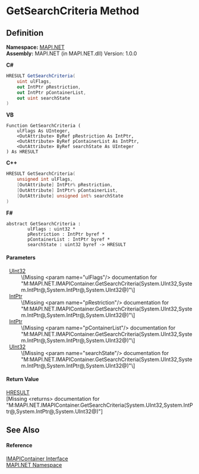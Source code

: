 # GetSearchCriteria Method




## Definition
**Namespace:** <a href="5bef4637-66f8-16d4-e5f4-4d0da57a1538.md">MAPI.NET</a>  
**Assembly:** MAPI.NET (in MAPI.NET.dll) Version: 1.0.0

**C#**
``` C#
HRESULT GetSearchCriteria(
	uint ulFlags,
	out IntPtr pRestriction,
	out IntPtr pContainerList,
	out uint searchState
)
```
**VB**
``` VB
Function GetSearchCriteria ( 
	ulFlags As UInteger,
	<OutAttribute> ByRef pRestriction As IntPtr,
	<OutAttribute> ByRef pContainerList As IntPtr,
	<OutAttribute> ByRef searchState As UInteger
) As HRESULT
```
**C++**
``` C++
HRESULT GetSearchCriteria(
	unsigned int ulFlags, 
	[OutAttribute] IntPtr% pRestriction, 
	[OutAttribute] IntPtr% pContainerList, 
	[OutAttribute] unsigned int% searchState
)
```
**F#**
``` F#
abstract GetSearchCriteria : 
        ulFlags : uint32 * 
        pRestriction : IntPtr byref * 
        pContainerList : IntPtr byref * 
        searchState : uint32 byref -> HRESULT 
```



#### Parameters
<dl><dt>  <a href="https://learn.microsoft.com/dotnet/api/system.uint32" target="_blank" rel="noopener noreferrer">UInt32</a></dt><dd>\[Missing &lt;param name="ulFlags"/&gt; documentation for "M:MAPI.NET.IMAPIContainer.GetSearchCriteria(System.UInt32,System.IntPtr@,System.IntPtr@,System.UInt32@)"\]</dd><dt>  <a href="https://learn.microsoft.com/dotnet/api/system.intptr" target="_blank" rel="noopener noreferrer">IntPtr</a></dt><dd>\[Missing &lt;param name="pRestriction"/&gt; documentation for "M:MAPI.NET.IMAPIContainer.GetSearchCriteria(System.UInt32,System.IntPtr@,System.IntPtr@,System.UInt32@)"\]</dd><dt>  <a href="https://learn.microsoft.com/dotnet/api/system.intptr" target="_blank" rel="noopener noreferrer">IntPtr</a></dt><dd>\[Missing &lt;param name="pContainerList"/&gt; documentation for "M:MAPI.NET.IMAPIContainer.GetSearchCriteria(System.UInt32,System.IntPtr@,System.IntPtr@,System.UInt32@)"\]</dd><dt>  <a href="https://learn.microsoft.com/dotnet/api/system.uint32" target="_blank" rel="noopener noreferrer">UInt32</a></dt><dd>\[Missing &lt;param name="searchState"/&gt; documentation for "M:MAPI.NET.IMAPIContainer.GetSearchCriteria(System.UInt32,System.IntPtr@,System.IntPtr@,System.UInt32@)"\]</dd></dl>

#### Return Value
<a href="50596607-a328-ef10-6ea9-0448fbb7d197.md">HRESULT</a>  
\[Missing &lt;returns&gt; documentation for "M:MAPI.NET.IMAPIContainer.GetSearchCriteria(System.UInt32,System.IntPtr@,System.IntPtr@,System.UInt32@)"\]

## See Also


#### Reference
<a href="d9a68088-6545-338f-9dc8-439874dbd7a1.md">IMAPIContainer Interface</a>  
<a href="5bef4637-66f8-16d4-e5f4-4d0da57a1538.md">MAPI.NET Namespace</a>  
